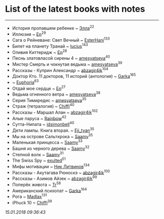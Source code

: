 # List of the latest books with notes
---

* История  пропавшем ребенке ~ [Элла](users/100/1002037069862545-facebook)<sup>22</sup>
* Иллюзия ~ [En](users/333/333646551-vkontakte)<sup>29</sup>
* Сага о Рейневане: Свет Вечный ~ [EsterHani](users/305/30558181-vkontakte)<sup>133</sup>
* Билет на планету Транай ~ [lucius](users/838/83820536-yandex)<sup>143</sup>
* Оливия Киттеридж ~ [En](users/333/333646551-vkontakte)<sup>28</sup>
* Песнь златовласой сирены 4 ~ [amesyatseva](users/335/3358937-vkontakte)<sup>40</sup>
* Мистер Смерть и чокнутая ведьма ~ [amesyatseva](users/335/3358937-vkontakte)<sup>39</sup>
* Рассказы - Куприн Александр ~ [abzagir4ik](users/362/3621623-vkontakte)<sup>104</sup>
* Доктор Кто. 11 докторов, 11 историй (антология) ~ [Garka](users/115/115753719718250012620-google)<sup>165</sup>
*  ~ [Euphoria](users/106/106304994652616315178-google)<sup>63</sup>
* Отдай мое сердце ~ [En](users/333/333646551-vkontakte)<sup>27</sup>
* Ведьма огненного ветра ~ [amesyatseva](users/335/3358937-vkontakte)<sup>38</sup>
* Серия Тимиредис ~ [amesyatseva](users/335/3358937-vkontakte)<sup>35</sup>
* Страж (тетралогия) ~ [Chiffi](users/105/105831994080785626680-google)<sup>40</sup>
* Рассказы - Маршал Алан ~ [abzagir4ik](users/362/3621623-vkontakte)<sup>102</sup>
* Алые паруса ~ [Rainbow](users/109/109787328219839805802-google)<sup>42</sup>
* Сутта-Нипата ~ [idsimonbell](users/380/380554090-vkontakte)<sup>40</sup>
* Дети лампы. Книга вторая. ~ [Eji_tyan](users/235/2352103981-twitter)<sup>35</sup>
* Мы на острове Сальткрока ~ [Saamy](users/115/115226508-vkontakte)<sup>35</sup>
* Маленькая принцесса ~ [Saamy](users/115/115226508-vkontakte)<sup>33</sup>
* Башня из черного дерева ~ [Saamy](users/115/115226508-vkontakte)<sup>32</sup>
* Степной волк ~ [Saamy](users/115/115226508-vkontakte)<sup>31</sup>
* The Swiss Spy ~ [exulted](users/100/100599204551896265722-google)<sup>51</sup>
* Мифы мотивации ~ [Ник Литвинов](users/241/241974816-vkontakte)<sup>134</sup>
* Рассказы - Акутагава Рюноскэ ~ [abzagir4ik](users/362/3621623-vkontakte)<sup>100</sup>
* Рассказы - Азимов Айзек ~ [abzagir4ik](users/362/3621623-vkontakte)<sup>99</sup>
* Поперёк живота ~ [Tr](users/122/12282474-vkontakte)<sup>58</sup>
* Американский психопат ~ [Garka](users/115/115753719718250012620-google)<sup>164</sup>
* Рога ~ [Madlax](users/158/158304782-vkontakte)<sup>131</sup>
* iPhuck 10 ~ [Chiffi](users/105/105831994080785626680-google)<sup>39</sup>


_15.01.2018 09:36:43_
